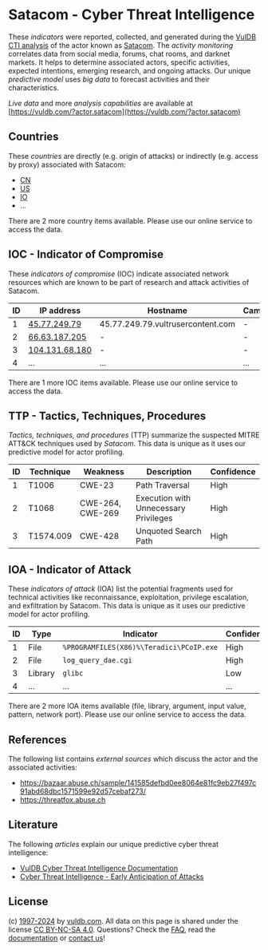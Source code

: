 # Satacom - Cyber Threat Intelligence

These _indicators_ were reported, collected, and generated during the [VulDB CTI analysis](https://vuldb.com/?kb.cti) of the actor known as [Satacom](https://vuldb.com/?actor.satacom). The _activity monitoring_ correlates data from social media, forums, chat rooms, and darknet markets. It helps to determine associated actors, specific activities, expected intentions, emerging research, and ongoing attacks. Our unique _predictive model_ uses _big data_ to forecast activities and their characteristics.

_Live data_ and more _analysis capabilities_ are available at [https://vuldb.com/?actor.satacom](https://vuldb.com/?actor.satacom)

## Countries

These _countries_ are directly (e.g. origin of attacks) or indirectly (e.g. access by proxy) associated with Satacom:

* [CN](https://vuldb.com/?country.cn)
* [US](https://vuldb.com/?country.us)
* [IO](https://vuldb.com/?country.io)
* ...

There are 2 more country items available. Please use our online service to access the data.

## IOC - Indicator of Compromise

These _indicators of compromise_ (IOC) indicate associated network resources which are known to be part of research and attack activities of Satacom.

ID | IP address | Hostname | Campaign | Confidence
-- | ---------- | -------- | -------- | ----------
1 | [45.77.249.79](https://vuldb.com/?ip.45.77.249.79) | 45.77.249.79.vultrusercontent.com | - | Medium
2 | [66.63.187.205](https://vuldb.com/?ip.66.63.187.205) | - | - | High
3 | [104.131.68.180](https://vuldb.com/?ip.104.131.68.180) | - | - | High
4 | ... | ... | ... | ...

There are 1 more IOC items available. Please use our online service to access the data.

## TTP - Tactics, Techniques, Procedures

_Tactics, techniques, and procedures_ (TTP) summarize the suspected MITRE ATT&CK techniques used by _Satacom_. This data is unique as it uses our predictive model for actor profiling.

ID | Technique | Weakness | Description | Confidence
-- | --------- | -------- | ----------- | ----------
1 | T1006 | CWE-23 | Path Traversal | High
2 | T1068 | CWE-264, CWE-269 | Execution with Unnecessary Privileges | High
3 | T1574.009 | CWE-428 | Unquoted Search Path | High

## IOA - Indicator of Attack

These _indicators of attack_ (IOA) list the potential fragments used for technical activities like reconnaissance, exploitation, privilege escalation, and exfiltration by Satacom. This data is unique as it uses our predictive model for actor profiling.

ID | Type | Indicator | Confidence
-- | ---- | --------- | ----------
1 | File | `%PROGRAMFILES(X86)%\Teradici\PCoIP.exe` | High
2 | File | `log_query_dae.cgi` | High
3 | Library | `glibc` | Low
4 | ... | ... | ...

There are 2 more IOA items available (file, library, argument, input value, pattern, network port). Please use our online service to access the data.

## References

The following list contains _external sources_ which discuss the actor and the associated activities:

* https://bazaar.abuse.ch/sample/141585defbd0ee8064e81fc9eb27f497c91abd68dbc1571599e92d57cebaf273/
* https://threatfox.abuse.ch

## Literature

The following _articles_ explain our unique predictive cyber threat intelligence:

* [VulDB Cyber Threat Intelligence Documentation](https://vuldb.com/?kb.cti)
* [Cyber Threat Intelligence - Early Anticipation of Attacks](https://www.scip.ch/en/?labs.20201022)

## License

(c) [1997-2024](https://vuldb.com/?kb.changelog) by [vuldb.com](https://vuldb.com/?kb.about). All data on this page is shared under the license [CC BY-NC-SA 4.0](https://creativecommons.org/licenses/by-nc-sa/4.0/). Questions? Check the [FAQ](https://vuldb.com/?kb.faq), read the [documentation](https://vuldb.com/?kb) or [contact us](https://vuldb.com/?contact)!
